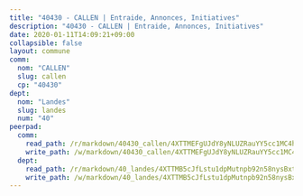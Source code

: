 ```yaml
---
title: "40430 - CALLEN | Entraide, Annonces, Initiatives"
description: "40430 - CALLEN | Entraide, Annonces, Initiatives"
date: 2020-01-11T14:09:21+09:00
collapsible: false
layout: commune
comm:
  nom: "CALLEN"
  slug: callen
  cp: "40430"
dept:
  nom: "Landes"
  slug: landes
  num: "40"
peerpad:
  comm:
    read_path: /r/markdown/40430_callen/4XTTMEFgUJdY8yNLUZRauYY5cc1MC4hFYo5MJUBj91XaBFB8i
    write_path: /w/markdown/40430_callen/4XTTMEFgUJdY8yNLUZRauYY5cc1MC4hFYo5MJUBj91XaBFB8i-K3TgUDn4FFxT83hZYphdkTxajZeZ3wixAL5utmQ2keRxsCH8RY3BkCV6CWsBhsWHQreUEWuJv4b1eiehvWv1BCk57QmZNWSsypAKvoz2HLBsYKHLxV4hoyVzQjVA76iwNfhuT6YE
  dept:
    read_path: /r/markdown/40_landes/4XTTMB5cJfLstu1dpMutnpb92n58nysBxt2LvNHp8iFa2he7h
    write_path: /w/markdown/40_landes/4XTTMB5cJfLstu1dpMutnpb92n58nysBxt2LvNHp8iFa2he7h-K3TgUvrqNj5GqBsxRXbDQxXTucun7uHSVZWT5C8CgQNaESTTE4cfR63JCubPGiKkKruc9dwpRJsb8aWPbJoGCdC5JVr33cPSqpb1rkjpoPrBPEdrj3zMya2yHWSYgr5GG1nyDstK
---
```


